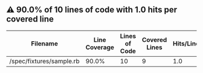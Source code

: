 ## :warning: 90.0% of 10 lines of code with 1.0 hits per covered line
| Filename | Line Coverage | Lines of Code | Covered Lines | Hits/Line |
| --- | --- | --- | --- | --- |
| /spec/fixtures/sample.rb | 90.0% | 10 | 9 | 1.0 |
